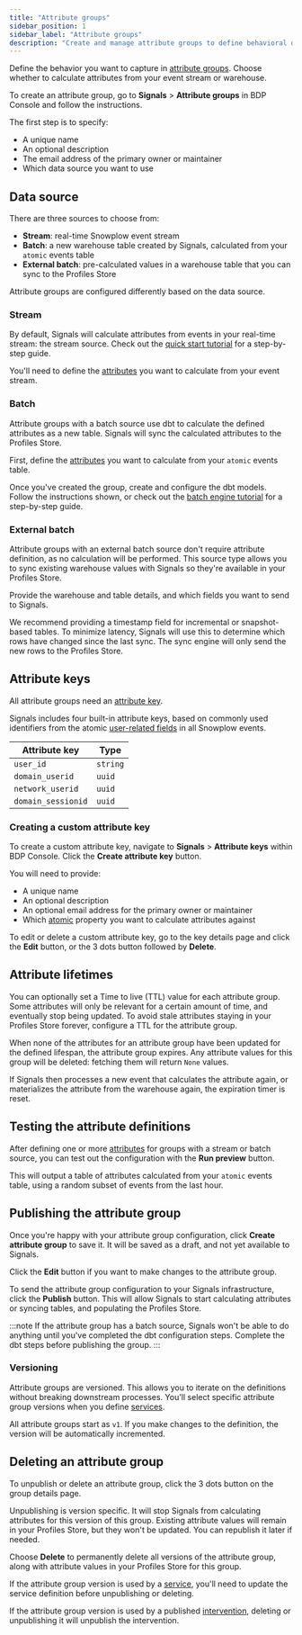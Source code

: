 ```yaml
---
title: "Attribute groups"
sidebar_position: 1
sidebar_label: "Attribute groups"
description: "Create and manage attribute groups to define behavioral data calculations from real-time streams or warehouse sources."
---
```


Define the behavior you want to capture in [attribute groups](/docs/signals/concepts/index.md#attribute-groups). Choose whether to calculate attributes from your event stream or warehouse.

To create an attribute group, go to **Signals** > **Attribute groups** in BDP Console and follow the instructions.

<!-- TODO image create group page-->

The first step is to specify:
* A unique name
* An optional description
* The email address of the primary owner or maintainer
* Which data source you want to use

## Data source

There are three sources to choose from:
* **Stream**: real-time Snowplow event stream
* **Batch**: a new warehouse table created by Signals, calculated from your `atomic` events table
* **External batch**: pre-calculated values in a warehouse table that you can sync to the Profiles Store

Attribute groups are configured differently based on the data source.

### Stream

By default, Signals will calculate attributes from events in your real-time stream: the stream source. Check out the [quick start tutorial](/tutorials/signals-quickstart/start) for a step-by-step guide.

You'll need to define the [attributes](/docs/signals/define-attributes/attributes/index.md) you want to calculate from your event stream.

<!-- TODO image with attributes -->

### Batch

Attribute groups with a batch source use dbt to calculate the defined attributes as a new table. Signals will sync the calculated attributes to the Profiles Store.

First, define the [attributes](/docs/signals/define-attributes/attributes/index.md) you want to calculate from your `atomic` events table.

<!-- TODO image with attributes -->

Once you've created the group, create and configure the dbt models. Follow the instructions shown, or check out the [batch engine tutorial](/tutorials/signals-batch-engine/start) for a step-by-step guide.

### External batch

Attribute groups with an external batch source don't require attribute definition, as no calculation will be performed. This source type allows you to sync existing warehouse values with Signals so they're available in your Profiles Store.

Provide the warehouse and table details, and which fields you want to send to Signals.

<!-- TODO image  define fields -->

We recommend providing a timestamp field for incremental or snapshot-based tables. To minimize latency, Signals will use this to determine which rows have changed since the last sync. The sync engine will only send the new rows to the Profiles Store.

## Attribute keys

All attribute groups need an [attribute key](/docs/signals/concepts/index.md#attribute-keys).

Signals includes four built-in attribute keys, based on commonly used identifiers from the atomic [user-related fields](/docs/fundamentals/canonical-event/index.md#user-related-fields) in all Snowplow events.

| Attribute key      | Type     |
| ------------------ | -------- |
| `user_id`          | `string` |
| `domain_userid`    | `uuid`   |
| `network_userid`   | `uuid`   |
| `domain_sessionid` | `uuid`   |

### Creating a custom attribute key

To create a custom attribute key, navigate to **Signals** > **Attribute keys** within BDP Console. Click the **Create attribute key** button.

<!-- TODO image example -->

You will need to provide:
* A unique name
* An optional description
* An optional email address for the primary owner or maintainer
* Which [atomic](/docs/fundamentals/canonical-event/index.md#atomic-fields) property you want to calculate attributes against

To edit or delete a custom attribute key, go to the key details page and click the **Edit** button, or the 3 dots button followed by **Delete**.

<!-- TODO image example -->

## Attribute lifetimes

You can optionally set a Time to live (TTL) value for each attribute group. Some attributes will only be relevant for a certain amount of time, and eventually stop being updated. To avoid stale attributes staying in your Profiles Store forever, configure a TTL for the attribute group.

When none of the attributes for an attribute group have been updated for the defined lifespan, the attribute group expires. Any attribute values for this group will be deleted: fetching them will return `None` values.

If Signals then processes a new event that calculates the attribute again, or materializes the attribute from the warehouse again, the expiration timer is reset.

## Testing the attribute definitions

After defining one or more [attributes](/docs/signals/define-attributes/attributes/index.md) for groups with a stream or batch source, you can test out the configuration with the **Run preview** button.

This will output a table of attributes calculated from your `atomic` events table, using a random subset of events from the last hour.

## Publishing the attribute group

Once you're happy with your attribute group configuration, click **Create attribute group** to save it. It will be saved as a draft, and not yet available to Signals.

<!-- TODO image details page, not yet published -->

Click the **Edit** button if you want to make changes to the attribute group.

To send the attribute group configuration to your Signals infrastructure, click the **Publish** button. This will allow Signals to start calculating attributes or syncing tables, and populating the Profiles Store.

:::note
If the attribute group has a batch source, Signals won't be able to do anything until you've completed the dbt configuration steps. Complete the dbt steps before publishing the group.
:::

### Versioning

Attribute groups are versioned. This allows you to iterate on the definitions without breaking downstream processes. You'll select specific attribute group versions when you define [services](/docs/signals/define-attributes/services/index.md).

All attribute groups start as `v1`. If you make changes to the definition, the version will be automatically incremented.

<!-- TODO image with many attribute groups of different versions -->

## Deleting an attribute group

To unpublish or delete an attribute group, click the 3 dots button on the group details page.

<!-- TODO image details page button -->

Unpublishing is version specific. It will stop Signals from calculating attributes for this version of this group. Existing attribute values will remain in your Profiles Store, but they won't be updated. You can republish it later if needed.

Choose **Delete** to permanently delete all versions of the attribute group, along with attribute values in your Profiles Store for this group.

If the attribute group version is used by a [service](/docs/signals/concepts/index.md#services), you'll need to update the service definition before unpublishing or deleting.

If the attribute group version is used by a published [intervention](/docs/signals/concepts/index.md#interventions), deleting or unpublishing it will unpublish the intervention.

